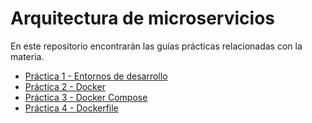 # Arquitectura de microservicios

En este repositorio encontrarán las guías prácticas relacionadas con la materia.

- [Práctica 1 - Entornos de desarrollo](./clase-01)
- [Práctica 2 - Docker](./clase-02)
- [Práctica 3 - Docker Compose](./clase-03)
- [Práctica 4 - Dockerfile](./clase-04)
